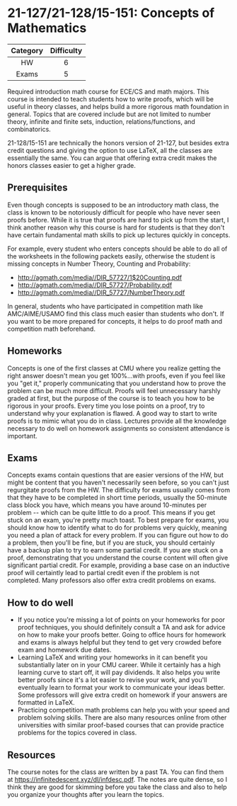 # 21-127/21-128/15-151: Concepts of Mathematics

| Category | Difficulty |
| :------: | :--------: |
|   HW     |     6      |
|  Exams   |     5      |

Required introduction math course for ECE/CS and math majors. This course is intended to
teach students how to write proofs, which will be useful in theory classes, and helps
build a more rigorous math foundation in general. Topics that are covered include but are 
not limited to number theory, infinite and finite sets, induction, relations/functions, and 
combinatorics. 

21-128/15-151 are technically the honors version of 21-127, but besides extra credit questions
and giving the option to use LaTeX, all the classes are essentially the same. You can argue
that offering extra credit makes the honors classes easier to get a higher grade.

## Prerequisites

Even though concepts is supposed to be an introductory math class, the class is known to be notoriously
difficult for people who have never seen proofs before. While it is true that proofs are hard to pick
up from the start, I think another reason why this course is hard for students is that they don't have
certain fundamental math skills to pick up lectures quickly in concepts.

For example, every student who enters concepts should be able to do all of the worksheets in the following
packets easily, otherwise the student is missing concepts in Number Theory, Counting and Probability:

- <http://agmath.com/media//DIR_57727/1$20Counting.pdf>
- <http://agmath.com/media//DIR_57727/Probability.pdf>
- <http://agmath.com/media//DIR_57727/NumberTheory.pdf>

In general, students who have participated in competition math like AMC/AIME/USAMO find this class
much easier than students who don't. If you want to be more prepared for concepts, it helps to do
proof math and competition math beforehand.

## Homeworks

Concepts is one of the first classes at CMU where you realize getting the right answer
doesn't mean you get 100%...with proofs, even if you feel like you "get it," properly
communicating that you understand how to prove the problem can be much more difficult.
Proofs will feel unnecessary harshly graded at first, but the purpose of the course is to 
teach you how to be rigorous in your proofs. Every time you lose points on a proof, try 
to understand why your explanation is flawed. A good way to start to write proofs is to 
mimic what you do in class. Lectures provide all the knowledge necessary to do well
on homework assignments so consistent attendance is important.

## Exams

Concepts exams contain questions that are easier versions of the HW, but might be content that
you haven't necessarily seen before, so you can't just regurgitate proofs from the HW.
The difficulty for exams usually comes from that they have to be completed in short time periods,
usually the 50-minute class block you have, which means you have around 10-minutes per problem --
which can be quite little to do a proof. This means if you get stuck on an exam, you're pretty much
toast. To best prepare for exams, you should know how to identify what to do for problems very quickly,
meaning you need a plan of attack for every problem. If you can figure out how to do a problem,
then you'll be fine, but if you are stuck, you should certainly have a backup plan to try to earn
some partial credit. If you are stuck on a proof, demonstrating that you understand the course content
will often give significant partial credit. For example, providing a base case on an inductive proof 
will certaintly lead to partial credit even if the problem is not completed. Many professors also 
offer extra credit problems on exams.

## How to do well

- If you notice you're missing a lot of points on your homeworks for poor proof techniques,
  you should definitely consult a TA and ask for advice on how to make your proofs better. 
  Going to office hours for homework and exams is always helpful but they tend to get very
  crowded before exam and homework due dates. 
- Learning LaTeX and writing your homeworks in it can benefit you substantially later on in your
  CMU career. While it certainly has a high learning curve to start off, it will pay dividends.
  It also helps you write better proofs since it's a lot easier to revise your work, and you'll
  eventually learn to format your work to communicate your ideas better. Some professors will
  give extra credit on homework if your answers are formatted in LaTeX.
- Practicing competition math problems can help you with your speed and problem solving skills.
  There are also many resources online from other universities with similar proof-based courses
  that can provide practice problems for the topics covered in class. 

## Resources

The course notes for the class are written by a past TA. You can find them at <https://infinitedescent.xyz/dl/infdesc.pdf>.
The notes are quite dense, so I think they are good for skimming before you take the class and also to help you organize your thoughts after you learn the topics.
